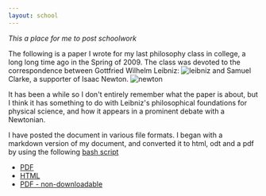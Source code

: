 ```yaml
---
layout: school
---
```


*This a place for me to post schoolwork*

The following is a paper I wrote for my last philosophy class in college, a long long time ago in the Spring of 2009. The class was devoted to the correspondence between Gottfried Wilhelm Leibniz: ![leibniz](https://upload.wikimedia.org/wikipedia/commons/6/6a/Gottfried_Wilhelm_von_Leibniz.jpg)
and Samuel Clarke, a supporter of Isaac Newton. ![newton](https://upload.wikimedia.org/wikipedia/commons/3/39/GodfreyKneller-IsaacNewton-1689.jpg)  

It has been a while so I don't entirely remember what the paper is about, but I think it has something to do with Leibniz's philosophical foundations for physical science, and how it appears in a prominent debate with a Newtonian.   

I have posted the document in various file formats. I began with a markdown version of my document, and converted it to html, odt and a pdf by using the following [bash script](https://raw.githubusercontent.com/inls161/assignment-3-convert-some-documents-jonpage3/master/jonpage3-convert-docs.sh)

*  [PDF](https://github.com/inls161/assignment-3-convert-some-documents-jonpage3/raw/master/Leibniz-Newton-final-paper.pdf)  
*  [HTML](/school/html)
*  [PDF - non-downloadable](/school/pdf)



